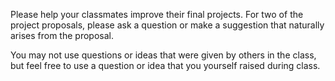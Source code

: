 Please help your classmates improve their final projects.  For two of
the project proposals, please ask a question or make a suggestion that
naturally arises from the proposal.

You may not use questions or ideas that were given by others in the
class, but feel free to use a question or idea that you yourself
raised during class.
